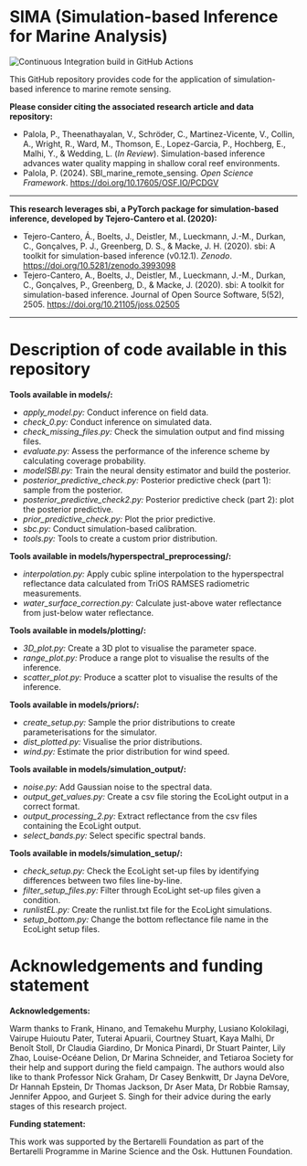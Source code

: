 # SIMA (Simulation-based Inference for Marine Analysis)

![Continuous Integration build in GitHub Actions](https://github.com/pirtapalola/seascapeRS/workflows/CI/badge.svg?branch=main)



This GitHub repository provides code for the application of simulation-based inference to marine remote sensing.

**Please consider citing the associated research article and data repository:**
- Palola, P., Theenathayalan, V., Schröder, C., Martinez-Vicente, V., Collin, A., Wright, R., Ward, M., Thomson, E., Lopez-Garcia, P., Hochberg, E., Malhi, Y., & Wedding, L. (*In Review*). Simulation-based inference advances water
  quality mapping in shallow coral reef environments.
- Palola, P. (2024). SBI_marine_remote_sensing. *Open Science Framework*. https://doi.org/10.17605/OSF.IO/PCDGV


--------------------------------------------------------------------------------------------------------------------------------------------------------------------------------------------------------------------------------------
**This research leverages sbi, a PyTorch package for simulation-based inference, developed by Tejero-Cantero et al. (2020):**
- Tejero-Cantero, Á., Boelts, J., Deistler, M., Lueckmann, J.-M., Durkan, C., Gonçalves, P. J., Greenberg, D. S., & Macke, J. H. (2020). sbi: A toolkit for simulation-based inference (v0.12.1). *Zenodo*. https://doi.org/10.5281/zenodo.3993098
- Tejero-Cantero, A., Boelts, J., Deistler, M., Lueckmann, J.-M., Durkan, C., Gonçalves, P., Greenberg, D., & Macke, J. (2020). sbi: A toolkit for simulation-based inference. Journal of Open Source Software, 5(52), 2505. https://doi.org/10.21105/joss.02505
--------------------------------------------------------------------------------------------------------------------------------------------------------------------------------------------------------------------------------------




# Description of code available in this repository


**Tools available in models/:**
- *apply_model.py:* Conduct inference on field data.
- *check_0.py:* Conduct inference on simulated data.
- *check_missing_files.py:* Check the simulation output and find missing files.
- *evaluate.py:*  Assess the performance of the inference scheme by calculating coverage probability.
- *modelSBI.py:* Train the neural density estimator and build the posterior.
- *posterior_predictive_check.py:* Posterior predictive check (part 1): sample from the posterior.
- *posterior_predictive_check2.py:* Posterior predictive check (part 2): plot the posterior predictive.
- *prior_predictive_check.py:* Plot the prior predictive.
- *sbc.py:* Conduct simulation-based calibration.
- *tools.py:* Tools to create a custom prior distribution.

**Tools available in models/hyperspectral_preprocessing/:**
- *interpolation.py:* Apply cubic spline interpolation to the hyperspectral reflectance data calculated from TriOS RAMSES radiometric measurements.
- *water_surface_correction.py:* Calculate just-above water reflectance from just-below water reflectance.

**Tools available in models/plotting/:**
- *3D_plot.py:* Create a 3D plot to visualise the parameter space.
- *range_plot.py:* Produce a range plot to visualise the results of the inference.
- *scatter_plot.py:* Produce a scatter plot to visualise the results of the inference.

**Tools available in models/priors/:**
- *create_setup.py:* Sample the prior distributions to create parameterisations for the simulator.
- *dist_plotted.py:* Visualise the prior distributions.
- *wind.py:* Estimate the prior distribution for wind speed.

**Tools available in models/simulation_output/:**
- *noise.py:* Add Gaussian noise to the spectral data.
- *output_get_values.py:* Create a csv file storing the EcoLight output in a correct format.
- *output_processing_2.py:* Extract reflectance from the csv files containing the EcoLight output.
- *select_bands.py:* Select specific spectral bands.

**Tools available in models/simulation_setup/:**
- *check_setup.py:* Check the EcoLight set-up files by identifying differences between two files line-by-line.
- *filter_setup_files.py:* Filter through EcoLight set-up files given a condition.
- *runlistEL.py:* Create the runlist.txt file for the EcoLight simulations.
- *setup_bottom.py:* Change the bottom reflectance file name in the EcoLight setup files.




# Acknowledgements and funding statement


**Acknowledgements:**

Warm thanks to Frank, Hinano, and Temakehu Murphy, Lusiano Kolokilagi, Vairupe Huioutu Pater, Tuterai Apuarii, Courtney Stuart, Kaya Malhi, Dr Benoît Stoll, Dr Claudia Giardino, Dr Monica Pinardi, Dr Stuart Painter, Lily Zhao, Louise-Océane Delion, Dr Marina Schneider, and Tetiaroa Society for their help and support during the field campaign. The authors would also like to thank Professor Nick Graham, Dr Casey Benkwitt, Dr Jayna DeVore, Dr Hannah Epstein, Dr Thomas Jackson, Dr Aser Mata, Dr Robbie Ramsay, Jennifer Appoo, and Gurjeet S. Singh for their advice during the early stages of this research project.


**Funding statement:**

This work was supported by the Bertarelli Foundation as part of the Bertarelli Programme in Marine Science and the Osk. Huttunen Foundation.
